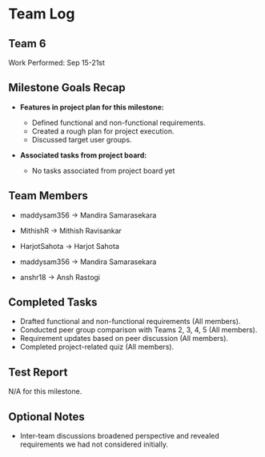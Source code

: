 # Team Log

## Team 6

Work Performed: Sep 15-21st

## Milestone Goals Recap

- **Features in project plan for this milestone:**

  - Defined functional and non-functional requirements.
  - Created a rough plan for project execution.
  - Discussed target user groups.

- **Associated tasks from project board:**
  - No tasks associated from project board yet

## Team Members

- maddysam356 → Mandira Samarasekara
- MithishR → Mithish Ravisankar
- HarjotSahota → Harjot Sahota

- maddysam356 → Mandira Samarasekara
- anshr18 -> Ansh Rastogi

## Completed Tasks

- Drafted functional and non-functional requirements (All members).
- Conducted peer group comparison with Teams 2, 3, 4, 5 (All members).
- Requirement updates based on peer discussion (All members).
- Completed project-related quiz (All members).

## Test Report

N/A for this milestone.

## Optional Notes

- Inter-team discussions broadened perspective and revealed requirements we had not considered initially.
